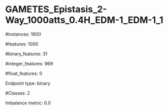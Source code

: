 # GAMETES_Epistasis_2-Way_1000atts_0.4H_EDM-1_EDM-1_1

#instances: 1600

#features: 1000

  #binary_features: 31

  #integer_features: 969

  #float_features: 0

Endpoint type: binary

#Classes: 2

Imbalance metric: 0.0

